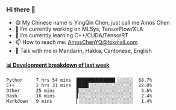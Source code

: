 ### Hi there 👋
- 😄 My Chinese name is YingQin Chen, just call me Amos Chen
- 🔭 I’m currently working on MLSys, TensorFlow/XLA
- 🌱 I’m currently learning C++/CUDA/TensorRT
- 📫 How to reach me: AmosChenYQ@foxmail.com
- 💬 Talk with me in Mandarin, Hakka, Cantonese, English

<!-- waka-box start -->
#### <a href="https://gist.github.com/becb911736b10de673d72f2a472b1e52" target="_blank">📊 Development breakdown of last week</a>
```text
Python     7 hrs 54 mins  ██████████████▍░░░░░░  68.7%
C++        2 hrs 31 mins  ████▌░░░░░░░░░░░░░░░░  22.0%
Other      25 mins        ▊░░░░░░░░░░░░░░░░░░░░   3.6%
Bash       16 mins        ▌░░░░░░░░░░░░░░░░░░░░   2.4%
Markdown   9 mins         ▎░░░░░░░░░░░░░░░░░░░░   1.4%
```
<!-- waka-box end -->


<!--
**AmosChenYQ/AmosChenYQ** is a ✨ _special_ ✨ repository because its `README.md` (this file) appears on your GitHub profile.

Here are some ideas to get you started:

- 🔭 I’m currently working on 
- 🌱 I’m currently learning ...
- 👯 I’m looking to collaborate on ...
- 🤔 I’m looking for help with ...
- 📫 How to reach me: AmosChenYQ@foxmail.com
- 😄 Pronouns: ...
- ⚡ Fun fact: ...
-->
